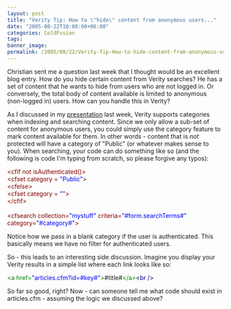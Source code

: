 ```yaml
---
layout: post
title: "Verity Tip: How to \"hide\" content from anonymous users..."
date: "2005-08-22T10:08:00+06:00"
categories: ColdFusion 
tags: 
banner_image: 
permalink: /2005/08/22/Verity-Tip-How-to-hide-content-from-anonymous-users
---
```


Christian sent me a question last week that I thought would be an excellent blog entry. How do you hide certain content from Verity searches? He has a set of content that he wants to hide from users who are not logged in. Or conversely, the total body of content available is limited to anonymous (non-logged in) users. How can you handle this in Verity?

As I discussed in my <a href="http://mmchats.breezecentral.com/p32299758/">presentation</a> last week, Verity supports categories when indexing and searching content. Since we only allow a sub-set of content for anonymous users, you could simply use the category feature to mark content available for them. In other words - content that is <i>not</i> protected will have a category of "Public" (or whatever makes sense to you). When searching, your code can do something like so (and the following is code I'm typing from scratch, so please forgive any typos):

<div class="code"><FONT COLOR=MAROON>&lt;cfif not isAuthenticated()&gt;</FONT><br>
  <FONT COLOR=MAROON>&lt;cfset category = <FONT COLOR=BLUE>"Public"</FONT>&gt;</FONT><br>
<FONT COLOR=MAROON>&lt;cfelse&gt;</FONT><br>
  <FONT COLOR=MAROON>&lt;cfset category = <FONT COLOR=BLUE>""</FONT>&gt;</FONT><br>
<FONT COLOR=MAROON>&lt;/cfif&gt;</FONT><br>
<br>
<FONT COLOR=MAROON>&lt;cfsearch collection=<FONT COLOR=BLUE>"mystuff"</FONT> criteria=<FONT COLOR=BLUE>"#form.searchTerms#"</FONT> category=<FONT COLOR=BLUE>"#category#"</FONT>&gt;</FONT></div>

Notice how we pass in a blank category if the user is authenticated. This basically means we have no filter for authenticated users. 

So - this leads to an interesting side discussion. Imagine you display your Verity results in a simple list where each link looks like so:

<div class="code"><FONT COLOR=GREEN>&lt;a href=<FONT COLOR=BLUE>"articles.cfm?id=#key#"</FONT>&gt;</FONT>#title#<FONT COLOR=GREEN>&lt;/a&gt;</FONT><FONT COLOR=NAVY>&lt;br /&gt;</FONT></div>

So far so good, right? Now - can someone tell me what code should exist in articles.cfm - assuming the logic we discussed above?